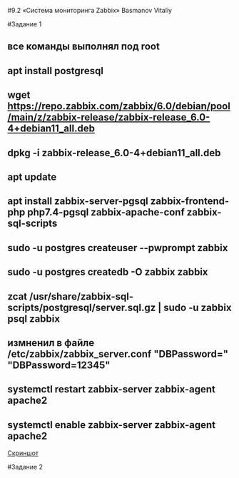 #9.2 «Система мониторинга Zabbix» Basmanov Vitaliy

#Задание 1
## все команды выполнял под root
## apt install postgresql
## wget https://repo.zabbix.com/zabbix/6.0/debian/pool/main/z/zabbix-release/zabbix-release_6.0-4+debian11_all.deb
## dpkg -i zabbix-release_6.0-4+debian11_all.deb
## apt update
## apt install zabbix-server-pgsql zabbix-frontend-php php7.4-pgsql zabbix-apache-conf zabbix-sql-scripts
## sudo -u postgres createuser --pwprompt zabbix
## sudo -u postgres createdb -O zabbix zabbix
## zcat /usr/share/zabbix-sql-scripts/postgresql/server.sql.gz | sudo -u zabbix psql zabbix
## измненил в файле /etc/zabbix/zabbix_server.conf "DBPassword=" "DBPassword=12345"
## systemctl restart zabbix-server zabbix-agent apache2
## systemctl enable zabbix-server zabbix-agent apache2
[Скриншот](https://github.com/basmanov/basmanovv/blob/main/9.2.1.png)

#Задание 2 
